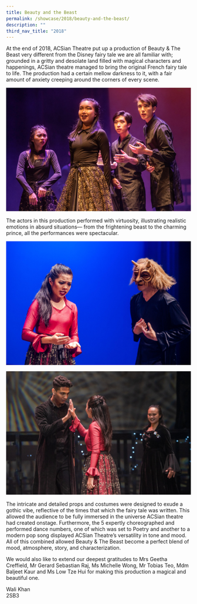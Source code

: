 ```yaml
---
title: Beauty and the Beast
permalink: /showcase/2018/beauty-and-the-beast/
description: ""
third_nav_title: "2018"
---
```

At the end of 2018, ACSian Theatre put up a production of Beauty &amp; The Beast very different from the Disney fairy tale we are all familiar with; grounded in a gritty and desolate land filled with magical characters and happenings, ACSian theatre managed to bring the original French fairy tale to life. The production had a certain mellow darkness to it, with a fair amount of anxiety creeping around the corners of every scene.

![](/images/bnb.jpeg)

The actors in this production performed with virtuosity, illustrating realistic emotions in absurd situations— from the frightening beast to the charming prince, all the performances were spectacular.

![](/images/bnb2.jpeg)

![](/images/bnb4.jpeg)

The intricate and detailed props and costumes were designed to exude a gothic vibe, reflective of the times that which the fairy tale was written. This allowed the audience to be fully immersed in the universe ACSian theatre had created onstage. Furthermore, the 5 expertly choreographed and performed dance numbers, one of which was set to Poetry and another to a modern pop song displayed ACSian Theatre’s versatility in tone and mood. All of this combined allowed Beauty &amp; The Beast become a perfect blend of mood, atmosphere, story, and characterization.

We would also like to extend our deepest gratitudes to Mrs Geetha Creffield, Mr Gerard Sebastian Raj, Ms Michelle Wong, Mr Tobias Teo, Mdm Baljeet Kaur and Ms Low Tze Hui for making this production a magical and beautiful one.

Wali Khan<br>
2SB3